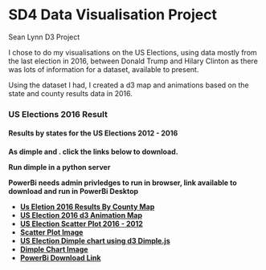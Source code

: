 # SD4 Data Visualisation Project
Sean Lynn D3 Project

I chose to do my visualisations on the US Elections, using data mostly from the last election in 2016,
between Donald Trump and Hilary Clinton as there was lots of information for a dataset, available to present. 

Using the dataset I had, I created a d3 map and animations based on the state and county results data in 2016.

<div class="container">
  <h3>US Elections 2016 Result</h3>
	<h4>Results by states for the US Elections  2012 - 2016 </h4>
	<h4> As dimple and . click the links below to download.
		 <p> Run dimple in a python server <p>
		<p> PowerBi needs admin privledges to run in browser, link available to download and run in PowerBi Desktop<p>
  <ul class="nav nav-tabs">
    <li class="active"><a href="d3_map/mapPlot.html">Us Eletion 2016 Results By County Map </a></li>
    <li><a href="d3_animations/index.html">US Election 2016 d3 Animation Map </a></li>                                                                                                 <li><a href="https://github.com/SeanLynn97/SeanLynn97.github.io/raw/main/d3_scatter/ScatterSimplePlot-US%20Elections.zip">US Election Scatter Plot 2016 - 2012</a></li>
    <li><a href="https://raw.githubusercontent.com/SeanLynn97/SeanLynn97.github.io/main/d3_scatter/scatterplot.png">Scatter Plot Image</a></li>
    <li><a href="https://github.com/SeanLynn97/SeanLynn97.github.io/raw/main/d3_dimple/Dimple_Lab-US-Elections16.rar">US Election Dimple chart using d3 Dimple.js </a></li>             <li><a href="https://raw.githubusercontent.com/SeanLynn97/SeanLynn97.github.io/main/d3_dimple/dimple.png">Dimple Chart Image</a></li>                                               <li><a href="https://github.com/SeanLynn97/SeanLynn97.github.io/raw/main/powerbi/US%20Elections.pbix">PowerBi Download Link</a></li>
   </ul>
 </div>
